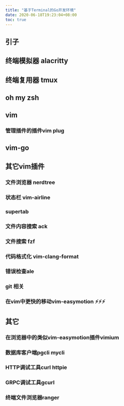 ```yaml
---
title: "基于Terminal的Go开发环境"
date: 2020-06-18T19:23:04+08:00
toc: true
---
```


## 引子
## 终端模拟器 alacritty
## 终端复用器 tmux 
## oh my zsh
## vim
### 管理插件的插件vim plug
## vim-go
## 其它vim插件
### 文件浏览器 nerdtree
### 状态栏 vim-airline
### supertab
### 文件内容搜索 ack
### 文件搜索 fzf
### 代码格式化 vim-clang-format
### 错误检查ale
### git 相关 
### 在vim中更快的移动vim-easymotion ⚡⚡⚡ 
## 其它
### 在浏览器中的类似vim-easymotion插件vimium
### 数据库客户端pgcli mycli
### HTTP调试工具curl httpie
### GRPC调试工具gcurl
### 终端文件浏览器ranger
